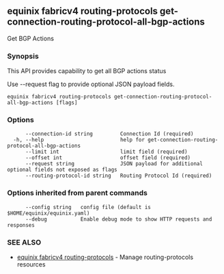 ## equinix fabricv4 routing-protocols get-connection-routing-protocol-all-bgp-actions

Get BGP Actions

### Synopsis

This API provides capability to get all BGP actions status

Use --request flag to provide optional JSON payload fields.

```
equinix fabricv4 routing-protocols get-connection-routing-protocol-all-bgp-actions [flags]
```

### Options

```
      --connection-id string         Connection Id (required)
  -h, --help                         help for get-connection-routing-protocol-all-bgp-actions
      --limit int                    limit field (required)
      --offset int                   offset field (required)
      --request string               JSON payload for additional optional fields not exposed as flags
      --routing-protocol-id string   Routing Protocol Id (required)
```

### Options inherited from parent commands

```
      --config string   config file (default is $HOME/equinix/equinix.yaml)
      --debug           Enable debug mode to show HTTP requests and responses
```

### SEE ALSO

* [equinix fabricv4 routing-protocols](equinix_fabricv4_routing-protocols.md)	 - Manage routing-protocols resources

